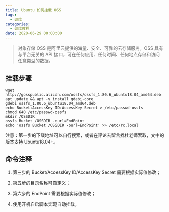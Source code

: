 ```yaml
---
title: Ubuntu 如何挂载 OSS
tags:
  - 运维
categories:
  - 运维教程
date: 2020-06-29 00:00:00
---
```


> 对象存储 OSS 是阿里云提供的海量、安全、可靠的云存储服务。OSS 具有与平台无关的 API 接口，可在任何应用、任何时间、任何地点存储和访问任意类型的数据。

<!-- more -->

## 挂载步骤

```
wget http://gosspublic.alicdn.com/ossfs/ossfs_1.80.6_ubuntu18.04_amd64.deb
apt update && apt -y install gdebi-core
gdebi ossfs_1.80.6_ubuntu18.04_amd64.deb
echo Bucket:AccessKey ID:AccessKey Secret > /etc/passwd-ossfs
chmod 640 /etc/passwd-ossfs
mkdir /OSSDIR
ossfs Bucket /OSSDIR -ourl=EndPoint
echo 'ossfs Bucket /OSSDIR -ourl=EndPoint' >> /etc/rc.local
```

注意：第一步的下载地址可以自行搜索，或者在评论去留言找杜老师索取，文中的版本支持 Ubuntu18.04+。

## 命令注释

1. 第三步的 Bucket/AccessKey ID/AccessKey Secret 需要根据实际值修改；

2. 第五步的目录名称可自定义；

3. 第六步的 EndPoint 需要根据实际值修改；

4. 使用开机自启脚本实现自动挂载。